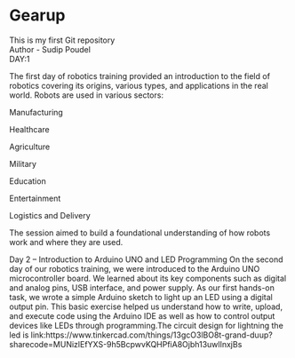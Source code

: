 # Gearup
This is my first Git repository
<br>
Author - Sudip Poudel
</br>
DAY:1
<p>
  The first day of robotics training provided an introduction to the field of robotics covering its origins, various types, and applications in the real world. 
  Robots are used in various sectors:

Manufacturing

Healthcare

Agriculture

Military

Education

Entertainment

Logistics and Delivery

The session aimed to build a foundational understanding of how robots work and where they are used.


</p>
Day 2 – Introduction to Arduino UNO and LED Programming
On the second day of our robotics training, we were introduced to the Arduino UNO microcontroller board. We learned about its key components such as digital and analog pins, USB interface, and power supply. As our first hands-on task, we wrote a simple Arduino sketch to light up an LED using a digital output pin. This basic exercise helped us understand how to write, upload, and execute code using the Arduino IDE as well as how to control output devices like LEDs through programming.The circuit design for lightning the led is link:https://www.tinkercad.com/things/13gcO3lBO8t-grand-duup?sharecode=MUNizlEfYXS-9h5BcpwvKQHPfiA8Ojbh13uwlInxjBs

